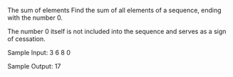 The sum of elements
Find the sum of all elements of a sequence, ending with the number 0.

The number 0 itself is not included into the sequence and serves as a sign of cessation.


Sample Input:
3
6
8
0

Sample Output:
17

